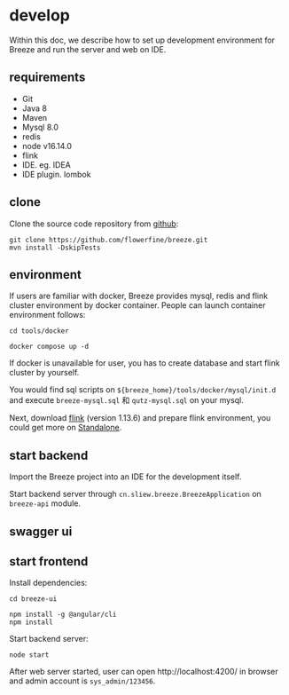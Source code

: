 # develop

Within this doc, we describe how to set up development environment for Breeze and run the server and web on IDE.

## requirements

- Git
- Java 8
- Maven
- Mysql 8.0
- redis
- node v16.14.0
- flink
- IDE. eg. IDEA
- IDE plugin. lombok

## clone

Clone the source code repository from [github](https://github.com/flowerfine/breeze):

```shell
git clone https://github.com/flowerfine/breeze.git
mvn install -DskipTests
```

## environment

If users are familiar with docker, Breeze provides mysql, redis and flink cluster environment by docker container. People can launch container environment follows:

```shell
cd tools/docker

docker compose up -d
```

If docker is unavailable for user, you has to create database and start flink cluster by yourself.

You would find sql scripts on `${breeze_home}/tools/docker/mysql/init.d` and execute `breeze-mysql.sql` 和 `qutz-mysql.sql` on your mysql.

Next, download [flink](https://flink.apache.org/downloads.html#apache-flink-1136) (version 1.13.6) and prepare flink environment, you could get more on [Standalone](https://nightlies.apache.org/flink/flink-docs-release-1.13/docs/deployment/resource-providers/standalone/overview/#standalone).

## start backend

Import the Breeze project into an IDE for the development itself.

Start backend server through `cn.sliew.breeze.BreezeApplication` on `breeze-api` module.

## swagger ui



## start frontend

Install dependencies:

```shell
cd breeze-ui

npm install -g @angular/cli
npm install
```

Start backend server:

```shell
node start
```

After web server started, user can open http://localhost:4200/ in browser and admin account is `sys_admin/123456`.